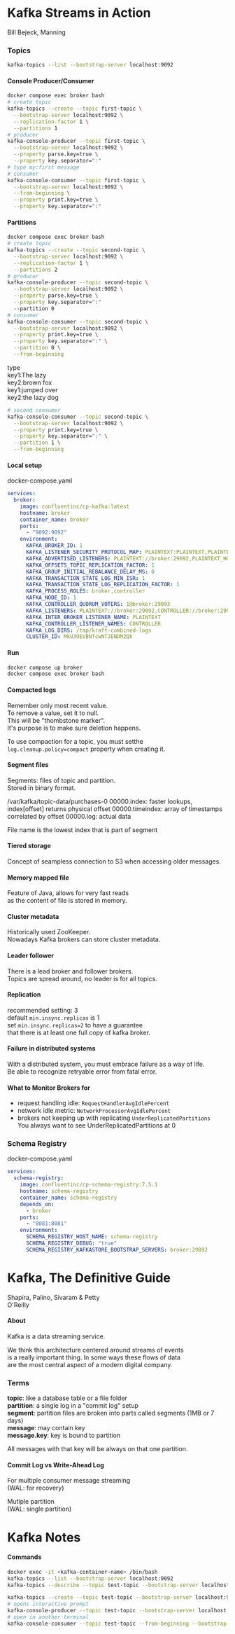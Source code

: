 Kafka Streams in Action
=======================
Bill Bejeck, Manning

### Topics
```bash
kafka-topics --list --bootstrap-server localhost:9092
```

#### Console Producer/Consumer
```bash
docker compose exec broker bash
# create topic
kafka-topics --create --topic first-topic \
  --bootstrap-server localhost:9092 \
  --replication-factor 1 \
  --partitions 1
# producer
kafka-console-producer --topic first-topic \
  --bootstrap-server localhost:9092 \
  --property parse.key=true \
  --property key.separator=":"
# type my:first message
# consumer
kafka-console-consumer --topic first-topic \
  --bootstrap-server localhost:9092 \
  --from-beginning \
  --property print.key=true \
  --property key.separator=":"
```

#### Partitions
```bash
docker compose exec broker bash
# create topic
kafka-topics --create --topic second-topic \
  --bootstrap-server localhost:9092 \
  --replication-factor 1 \
  --partitions 2
# producer
kafka-console-producer --topic second-topic \
  --bootstrap-server localhost:9092 \
  --property parse.key=true \
  --property key.separator=":"
  --partition 0
# consumer
kafka-console-consumer --topic second-topic \
  --bootstrap-server localhost:9092 \
  --property print.key=true \
  --property key.separator=":" \
  --partition 0 \
  --from-beginning
```
type  
key1:The lazy  
key2:brown fox  
key1:jumped over  
key2:the lazy dog

```bash
# second consumer
kafka-console-consumer --topic second-topic \
  --bootstrap-server localhost:9092 \
  --property print.key=true \
  --property key.separator=":" \
  --partition 1 \
  --from-beginning
```

#### Local setup
docker-compose.yaml
```yaml
services:
  broker:
    image: confluentinc/cp-kafka:latest
    hostname: broker
    container_name: broker
    ports:
      - "9092:9092"
    environment:
      KAFKA_BROKER_ID: 1
      KAFKA_LISTENER_SECURITY_PROTOCOL_MAP: PLAINTEXT:PLAINTEXT,PLAINTEXT_HOST:PLAINTEXT,CONTROLLER:PLAINTEXT
      KAFKA_ADVERTISED_LISTENERS: PLAINTEXT://broker:29092,PLAINTEXT_HOST://localhost:9092
      KAFKA_OFFSETS_TOPIC_REPLICATION_FACTOR: 1
      KAFKA_GROUP_INITIAL_REBALANCE_DELAY_MS: 0
      KAFKA_TRANSACTION_STATE_LOG_MIN_ISR: 1
      KAFKA_TRANSACTION_STATE_LOG_REPLICATION_FACTOR: 1
      KAFKA_PROCESS_ROLES: broker,controller
      KAFKA_NODE_ID: 1
      KAFKA_CONTROLLER_QUORUM_VOTERS: 1@broker:29093
      KAFKA_LISTENERS: PLAINTEXT://broker:29092,CONTROLLER://broker:29093,PLAINTEXT_HOST://0.0.0.0:9092
      KAFKA_INTER_BROKER_LISTENER_NAME: PLAINTEXT
      KAFKA_CONTROLLER_LISTENER_NAMES: CONTROLLER
      KAFKA_LOG_DIRS: /tmp/kraft-combined-logs
      CLUSTER_ID: MkU3OEVBNTcwNTJENDM2Qk
```

#### Run
```bash
docker compose up broker
docker compose exec broker bash
```

#### Compacted logs
Remember only most recent value.  
To remove a value, set it to null.  
This will be "thombstone marker".  
It's purpose is to make sure deletion happens.

To use compaction for a topic, you must setthe  
`log.cleanup.policy=compact` property when creating it.

#### Segment files
Segments: files of topic and partition.  
Stored in binary format.

/var/kafka/topic-data/purchases-0
00000.index: faster lookups, index[offset] returns physical offset
00000.timeindex: array of timestamps correlated by offset
00000.log: actual data

File name is the lowest index that is part of segment

#### Tiered storage
Concept of seampless connection to S3 when accessing older messages.

#### Memory mapped file
Feature of Java, allows for very fast reads  
as the content of file is stored in memory.

#### Cluster metadata
Historically used ZooKeeper.  
Nowadays Kafka brokers can store cluster metadata.

#### Leader follower
There is a lead broker and follower brokers.  
Topics are spread around, no leader is for all topics.

#### Replication
recommended setting: 3  
default `min.insync.replicas` is 1  
set `min.insync.replicas=2` to have a guarantee  
that there is at least one full copy of kafka broker.

#### Failure in distributed systems
With a distributed system, you must embrace failure as a way of life.  
Be able to recognize retryable error from fatal error.

#### What to Monitor Brokers for
- request handling idle: `RequestHandlerAvgIdlePercent`
- network idle metric: `NetworkProcessorAvgIdlePercent`
- brokers not keeping up with replicating `UnderReplicatedPartitions`  
You always want to see UnderReplicatedPartitions at 0

### Schema Registry
docker-compose.yaml
```yaml
services:
  schema-registry:
    image: confluentinc/cp-schema-registry:7.5.1
    hostname: schema-registry
    container_name: schema-registry
    depends_on:
      - broker
    ports:
      - "8081:8081"
    environment:
      SCHEMA_REGISTRY_HOST_NAME: schema-registry
      SCHEMA_REGISTRY_DEBUG: "true"
      SCHEMA_REGISTRY_KAFKASTORE_BOOTSTRAP_SERVERS: broker:29092
```



Kafka, The Definitive Guide
===========================
Shapira, Palino, Sivaram & Petty  
O'Reilly

#### About
Kafka is a data streaming service.

We think this architecture centered around streams of events  
is a really important thing. In some ways these flows of data  
are the most central aspect of a modern digital company.

### Terms
**topic**: like a database table or a file folder  
**partition**: a single log in a "commit log" setup  
**segment**: partition files are broken into parts called segments (1MB or 7 days)  
**message**: may contain key  
**message.key**: key is bound to partition

All messages with that key will be always on that one partition.

#### Commit Log vs Write-Ahead Log
For multiple consumer message streaming  
(WAL: for recovery)

Mutlple partition  
(WAL: single partition)



Kafka Notes
===========
#### Commands
```bash
docker exec -it <kafka-container-name> /bin/bash
kafka-topics --list --bootstrap-server localhost:9092
kafka-topics --describe --topic test-topic --bootstrap-server localhost:9092

kafka-topics --create --topic test-topic --bootstrap-server localhost:9092 --partitions 1 --replication-factor 1
# opens interactive prompt
kafka-console-producer --topic test-topic --bootstrap-server localhost:9092
# open in another terminal
kafka-console-consumer --topic test-topic --from-beginning --bootstrap-server localhost:9092
```



